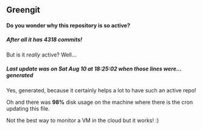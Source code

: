 ## Greengit

#### Do you wonder why this repository is so active?

##### After all it has 4318 commits!

But is it *really* active? Well...

##### Last update was on Sat Aug 10 at 18:25:02 when those lines were... generated

Yes, generated, because it certainly helps a lot to have such an active repo!

Oh and there was **98%** disk usage on the machine
where there is the cron updating this file.

Not the best way to monitor a VM in the cloud but it works! :)
